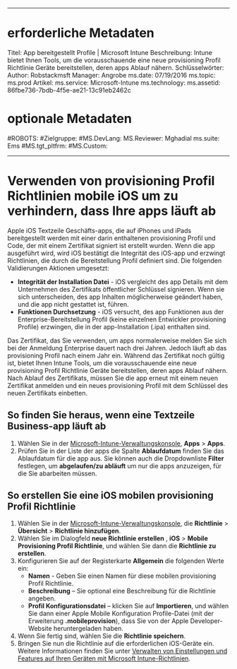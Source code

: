 
---
# erforderliche Metadaten

Titel: App bereitgestellt Profile | Microsoft Intune Beschreibung: Intune bietet Ihnen Tools, um die vorausschauende eine neue provisioning Profil Richtlinie Geräte bereitstellen, deren apps Ablauf nähern.
Schlüsselwörter: Author: Robstackmsft Manager: Angrobe ms.date: 07/19/2016 ms.topic: ms.prod Artikel: ms.service: Microsoft-Intune ms.technology: ms.assetid: 86fbe736-7bdb-4f5e-ae21-13c91eb2462c

# optionale Metadaten

#ROBOTS:
#Zielgruppe:
#MS.DevLang:
MS.Reviewer: Mghadial ms.suite: Ems
#MS.tgt_pltfrm:
#MS.Custom:

---

# Verwenden von provisioning Profil Richtlinien mobile iOS um zu verhindern, dass Ihre apps läuft ab


Apple iOS Textzeile Geschäfts-apps, die auf iPhones und iPads bereitgestellt werden mit einer darin enthaltenen provisioning Profil und Code, der mit einem Zertifikat signiert ist erstellt wurden. Wenn die app ausgeführt wird, wird iOS bestätigt die Integrität des iOS-app und erzwingt Richtlinien, die durch die Bereitstellung Profil definiert sind. Die folgenden Validierungen Aktionen umgesetzt:

- **Integrität der Installation Datei** - iOS vergleicht des app Details mit dem Unternehmen des Zertifikats öffentlicher Schlüssel signieren. Wenn sie sich unterscheiden, des app Inhalten möglicherweise geändert haben, und die app nicht gestattet ist, führen.
- **Funktionen Durchsetzung** - iOS versucht, des app Funktionen aus der Enterprise-Bereitstellung Profil (keine einzelnen Entwickler provisioning Profile) erzwingen, die in der app-Installation (.ipa) enthalten sind.


Das Zertifikat, das Sie verwenden, um apps normalerweise melden Sie sich bei der Anmeldung Enterprise dauert nach drei Jahren. Jedoch läuft ab das provisioning Profil nach einem Jahr ein. Während das Zertifikat noch gültig ist, bietet Ihnen Intune Tools, um die vorausschauende eine neue provisioning Profil Richtlinie Geräte bereitstellen, deren apps Ablauf nähern.
Nach Ablauf des Zertifikats, müssen Sie die app erneut mit einem neuen Zertifikat anmelden und ein neues provisioning Profil mit dem Schlüssel des neuen Zertifikats einbetten.



## So finden Sie heraus, wenn eine Textzeile Business-app läuft ab

1. Wählen Sie in der [Microsoft-Intune-Verwaltungskonsole](https://manage.microsoft.com), **Apps** > **Apps**.
2. Prüfen Sie in der Liste der apps die Spalte **Ablaufdatum** finden Sie das Ablaufdatum für die app aus. Sie können auch die Dropdownliste **Filter** festlegen, um **abgelaufen/zu abläuft** um nur die apps anzuzeigen, für die Sie abarbeiten müssen.

## So erstellen Sie eine iOS mobilen provisioning Profil Richtlinie


1. Wählen Sie in der [Microsoft-Intune-Verwaltungskonsole](https://manage.microsoft.com), die **Richtlinie** > **Übersicht** > **Richtlinie hinzufügen**.
2. Wählen Sie im Dialogfeld **neue Richtlinie erstellen** , **iOS** > **Mobile Provisioning Profil Richtlinie**, und wählen Sie dann die **Richtlinie zu erstellen**.
3. Konfigurieren Sie auf der Registerkarte **Allgemein** die folgenden Werte ein:
    - **Namen** - Geben Sie einen Namen für diese mobilen provisioning Profil Richtlinie.
    - **Beschreibung** – Sie optional eine Beschreibung für die Richtlinie angeben.
    - **Profil Konfigurationsdatei** – klicken Sie auf **Importieren**, und wählen Sie dann einer Apple Mobile Konfiguration Profile-Datei (mit der Erweiterung **.mobileprovision**), dass Sie von der Apple Developer-Website heruntergeladen haben.
4. Wenn Sie fertig sind, wählen Sie die **Richtlinie speichern**.
5. Bringen Sie nun die Richtlinie auf die erforderlichen iOS-Geräte ein. Weitere Informationen finden Sie unter [Verwalten von Einstellungen und Features auf Ihren Geräten mit Microsoft Intune-Richtlinien](manage-settings-and-features-on-your-devices-with-microsoft-intune-policies).
